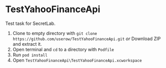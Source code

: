 # TestYahooFinanceApi
Test task for SecretLab.

1. Clone to empty directory with `git clone https://github.com/userow/TestYahooFinanceApi.git` 
*or*  Download ZIP and extract it.
2. Open terminal and `cd` to a directory with `Podfile`
3. Run `pod install`
4. Open `TestYahooFinanceApi\TestYahooFinanceApi.xcworkspace`
